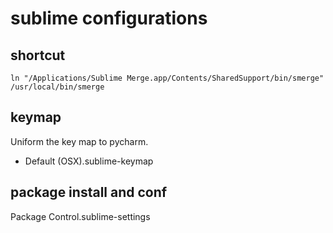 # sublime configurations

## shortcut

```
ln "/Applications/Sublime Merge.app/Contents/SharedSupport/bin/smerge" /usr/local/bin/smerge
```

## keymap

Uniform the key map to pycharm.

* Default (OSX).sublime-keymap

## package install and conf

Package Control.sublime-settings
